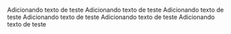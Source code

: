 Adicionando texto de teste
Adicionando texto de teste
Adicionando texto de teste
Adicionando texto de teste
Adicionando texto de teste
Adicionando texto de teste
